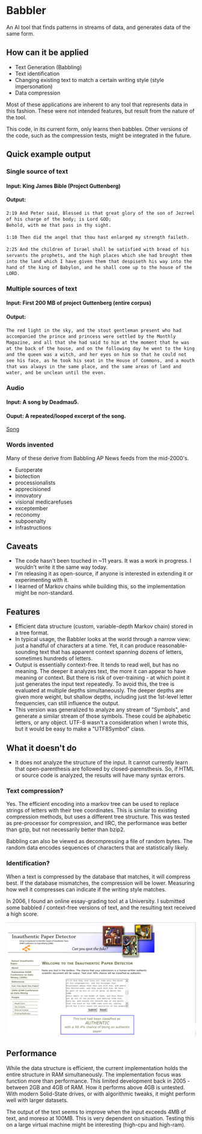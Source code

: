 # Babbler
An AI tool that finds patterns in streams of data, and generates data of the same form.

## How can it be applied
* Text Generation (Babbling)
* Text identification
* Changing existing text to match a certain writing style (style impersonation)
* Data compression

Most of these applications are inherent to any tool that represents data in this fashion.  These were not intended features, but result from the nature of the tool.

This code, in its current form, only learns then babbles.  Other versions of the code, such as the compression tests, might be integrated in the future.

## Quick example output

### Single source of text
#### Input:  King James Bible (Project Guttenberg)
#### Output:  
```
2:19 And Peter said, Blessed is that great glory of the son of Jezreel of his charge of the body; is Lord GOD;
Behold, with me that pass in thy sight.

1:10 Then did the angel that thou hast enlarged my strength faileth.

2:25 And the children of Israel shall be satisfied with bread of his servants the prophets, and the high places which she had brought them into the land which I have given them that despiseth his way into the hand of the king of Babylon, and he shall come up to the house of the LORD.
```

### Multiple sources of text
#### Input:  First 200 MB of project Guttenberg (entire corpus)
#### Output:  
```
The red light in the sky, and the stout gentleman present who had accompanied the prince and princess were settled by the Monthly Magazine, and all that she had said to him at the moment that he was at the back of the house, and on the following day he went to the king and the queen was a witch, and her eyes on him so that he could not see his face, as he took his seat in the House of Commons, and a mouth that was always in the same place, and the same areas of land and water, and be unclean until the even.
```

### Audio
#### Input: A song by Deadmau5.
#### Ouput: A repeated/looped excerpt of the song.
<a href="com/lizakowski/tools/AI/output/Remote_Deadmau5.8khz.8bitsigned.withwhitenoise.x18.raw.wav">Song</a>

### Words invented
Many of these derive from Babbling AP News feeds from the mid-2000's.  
* Europerate
* biotection
* processionalists
* apprecisioned
* innovatory
* visional medicarefuses
* exceptember
* reconomy
* subpoenalty
* infrastructions


## Caveats
* The code hasn't been touched in ~11 years.  It was a work in progress. I wouldn't write it the same way today.
* I'm releasing it as open-source, if anyone is interested in extending it or experimenting with it.  
* I learned of Markov chains while building this, so the implementation might be non-standard.

## Features
* Efficient data structure (custom, variable-depth Markov chain) stored in a tree format.  
* In typical usage, the Babbler looks at the world through a narrow view: just a handful of characters at a time.  Yet, it can produce reasonable-sounding text that has apparent context spanning dozens of letters, sometimes hundreds of letters.
* Output is essentially context-free.  It tends to read well, but has no meaning.  The deeper it analyzes text, the more it can appear to have meaning or context.  But there is risk of over-training - at which point it just generates the input text repeatedly.  To avoid this, the tree is evaluated at multiple depths simultaneously.  The deeper depths are given more weight, but shallow depths, including just the 1st-level letter frequencies, can still influence the output.  
* This version was generalized to analyze any stream of "Symbols", and generate a similar stream of those symbols.  These could be alphabetic letters, or any object.  UTF-8 wasn't a consideration when I wrote this, but it would be easy to make a "UTF8Symbol" class.


## What it doesn't do
* It does not analyze the structure of the input.  It cannot currently learn that open-parenthesis are followed by closed-parensthesis. So, if HTML or source code is analyzed, the results will have many syntax errors.

### Text compression?
Yes. The efficient encoding into a markov tree can be used to replace strings of letters with their tree coordinates.  This is similar to existing compression methods, but uses a different tree structure. This was tested as pre-processor for compression, and IIRC, the performance was better than gzip, but not necessarily better than bzip2.

Babbling can also be viewed as decompressing a file of random bytes.  The random data encodes sequences of characters that are statistically likely.  

### Identification?

When a text is compressed by the database that matches, it will compress best.  If the database mismatches, the compression will be lower.  Measuring how well it compresses can indicate if the writing style matches.

In 2006, I found an online essay-grading tool at a University.  I submitted some babbled / context-free versions of text, and the resulting text received a high score.  

<img src="ScreenshotOfUIndiana98PercentAuthentic_4_25_06.png">

## Performance
While the data structure is efficient, the current implementation holds the entire structure in RAM simultaneously.  The implementation focus was function more than performance.  This limited development back in 2005 - between 2GB and 4GB of RAM.  How it performs above 4GB is untested.  With modern Solid-State drives, or with algorithmic tweaks, it might perform well with larger datasets.

The output of the text seems to improve when the input exceeds 4MB of text, and moreso at 100MB.  This is very dependent on situation.  Testing this on a large virtual machine might be interesting (high-cpu and high-ram).

